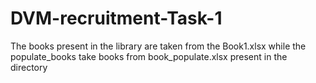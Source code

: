 # DVM-recruitment-Task-1
The books present in the library are taken from the Book1.xlsx while the populate_books take books from book_populate.xlsx present in the directory
